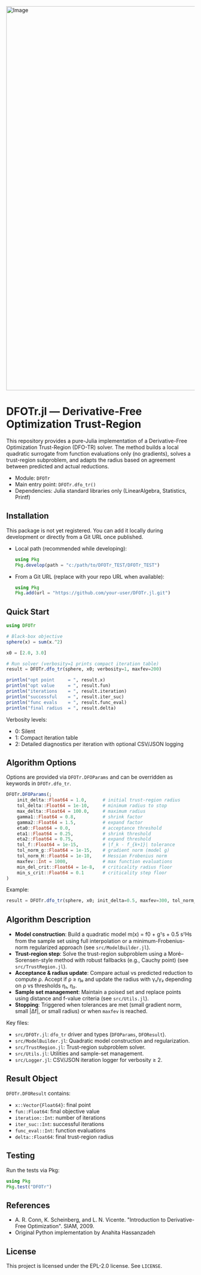 <img width="1024" height="1024" alt="Image" src="https://github.com/user-attachments/assets/e5ab7fc0-52d1-47c1-830f-e339cf7696d8" />

# DFOTr.jl — Derivative-Free Optimization Trust-Region

This repository provides a pure-Julia implementation of a Derivative-Free Optimization Trust-Region (DFO-TR) solver. The method builds a local quadratic surrogate from function evaluations only (no gradients), solves a trust-region subproblem, and adapts the radius based on agreement between predicted and actual reductions.

- Module: `DFOTr`
- Main entry point: `DFOTr.dfo_tr()`
- Dependencies: Julia standard libraries only (LinearAlgebra, Statistics, Printf)

## Installation

This package is not yet registered. You can add it locally during development or directly from a Git URL once published.

- Local path (recommended while developing):
  ```julia
  using Pkg
  Pkg.develop(path = "c:/path/to/DFOTr_TEST/DFOTr_TEST")
  ```
- From a Git URL (replace with your repo URL when available):
  ```julia
  using Pkg
  Pkg.add(url = "https://github.com/your-user/DFOTr.jl.git")
  ```

## Quick Start

```julia
using DFOTr

# Black-box objective
sphere(x) = sum(x.^2)

x0 = [2.0, 3.0]

# Run solver (verbosity=1 prints compact iteration table)
result = DFOTr.dfo_tr(sphere, x0; verbosity=1, maxfev=200)

println("opt point     = ", result.x)
println("opt value     = ", result.fun)
println("iterations    = ", result.iteration)
println("successful    = ", result.iter_suc)
println("func evals    = ", result.func_eval)
println("final radius  = ", result.delta)
```
Verbosity levels:
- 0: Silent
- 1: Compact iteration table
- 2: Detailed diagnostics per iteration with optional CSV/JSON logging

## Algorithm Options

Options are provided via `DFOTr.DFOParams` and can be overridden as keywords in `DFOTr.dfo_tr`.

```julia
DFOTr.DFOParams(; 
    init_delta::Float64 = 1.0,      # initial trust-region radius
    tol_delta::Float64 = 1e-10,     # minimum radius to stop
    max_delta::Float64 = 100.0,     # maximum radius
    gamma1::Float64 = 0.8,          # shrink factor
    gamma2::Float64 = 1.5,          # expand factor
    eta0::Float64 = 0.0,            # acceptance threshold
    eta1::Float64 = 0.25,           # shrink threshold
    eta2::Float64 = 0.75,           # expand threshold
    tol_f::Float64 = 1e-15,         # |f_k - f_{k+1}| tolerance
    tol_norm_g::Float64 = 1e-15,    # gradient norm (model g)
    tol_norm_H::Float64 = 1e-10,    # Hessian Frobenius norm
    maxfev::Int = 1000,             # max function evaluations
    min_del_crit::Float64 = 1e-8,   # criticality radius floor
    min_s_crit::Float64 = 0.1       # criticality step floor
)
```

Example:
```julia
result = DFOTr.dfo_tr(sphere, x0; init_delta=0.5, maxfev=300, tol_norm_g=1e-8, verbosity=2)
```

## Algorithm Description

- __Model construction__: Build a quadratic model m(x) = f0 + gᵀs + 0.5 sᵀHs from the sample set using full interpolation or a minimum-Frobenius-norm regularized approach (see `src/ModelBuilder.jl`).
- __Trust-region step__: Solve the trust-region subproblem using a Moré–Sorensen-style method with robust fallbacks (e.g., Cauchy point) (see `src/TrustRegion.jl`).
- __Acceptance & radius update__: Compare actual vs predicted reduction to compute ρ. Accept if ρ ≥ η₀ and update the radius with γ₁/γ₂ depending on ρ vs thresholds η₁, η₂.
- __Sample set management__: Maintain a poised set and replace points using distance and f-value criteria (see `src/Utils.jl`).
- __Stopping__: Triggered when tolerances are met (small gradient norm, small |Δf|, or small radius) or when `maxfev` is reached.

Key files:
- `src/DFOTr.jl`: `dfo_tr` driver and types (`DFOParams`, `DFOResult`).
- `src/ModelBuilder.jl`: Quadratic model construction and regularization.
- `src/TrustRegion.jl`: Trust-region subproblem solver.
- `src/Utils.jl`: Utilities and sample-set management.
- `src/Logger.jl`: CSV/JSON iteration logger for verbosity ≥ 2.

## Result Object

`DFOTr.DFOResult` contains:
- `x::Vector{Float64}`: final point
- `fun::Float64`: final objective value
- `iteration::Int`: number of iterations
- `iter_suc::Int`: successful iterations
- `func_eval::Int`: function evaluations
- `delta::Float64`: final trust-region radius

## Testing

Run the tests via Pkg:
```julia
using Pkg
Pkg.test("DFOTr")
```

## References

- A. R. Conn, K. Scheinberg, and L. N. Vicente. "Introduction to Derivative-Free Optimization". SIAM, 2009.
- Original Python implementation by Anahita Hassanzadeh

## License

This project is licensed under the EPL-2.0 license. See `LICENSE`.
